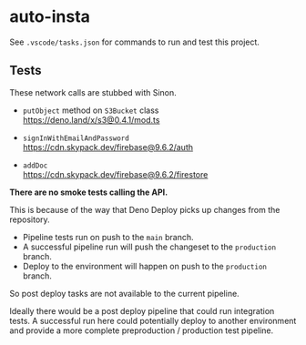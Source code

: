 # auto-insta

See `.vscode/tasks.json` for commands to run and test this project.

## Tests
These network calls are stubbed with Sinon.
- `putObject` method on `S3Bucket` class  
https://deno.land/x/s3@0.4.1/mod.ts

- `signInWithEmailAndPassword` 
https://cdn.skypack.dev/firebase@9.6.2/auth

- `addDoc`  
https://cdn.skypack.dev/firebase@9.6.2/firestore

**There are no smoke tests calling the API.**

This is because of the way that Deno Deploy picks up changes from the repository. 
- Pipeline tests run on push to the `main` branch. 
- A successful pipeline run will push the changeset to the `production` branch.
- Deploy to the environment will happen on push to the `production` branch.

So post deploy tasks are not available to the current pipeline.

Ideally there would be a post deploy pipeline that could run integration tests. A successful run here could potentially deploy to another environment and provide a more complete preproduction / production test pipeline.

